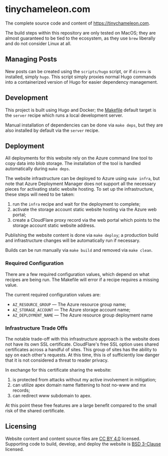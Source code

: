 # tinychameleon.com

The complete source code and content of https://tinychameleon.com.

The build steps within this repository are only tested on MacOS; they are
almost guaranteed to be tied to the ecosystem, as they use `brew` liberally
and do not consider Linux at all.

## Managing Posts

New posts can be created using the `scripts/hugo` script, or if `direnv` is
installed, simply `hugo`. This script simply proxies normal Hugo commands
into a containerized version of Hugo for easier dependency management.


## Development

This project is built using Hugo and Docker; the [Makefile](Makefile) default
target is the `server` recipe which runs a local development server.

Manual installation of dependencies can be done via `make deps`, but they are
also installed by default via the `server` recipe.


## Deployment

All deployments for this website rely on the Azure command line tool to copy
data into blob storage. The installation of the tool is handled automatically
during `make deps`.

The website infrastructure can be deployed to Azure using `make infra`, but
note that Azure Deployment Manager does not support all the necessary pieces
for activating static website hosting. To set up the infrastructure, these
steps will need to be taken:

1. run the `infra` recipe and wait for the deployment to complete;
2. activate the storage account static website hosting via the Azure web portal;
3. create a CloudFlare proxy record via the web portal which points to the
   storage account static website address.

Publishing the website content is done via `make deploy`; a production build
and infrastructure changes will be automatically run if necessary.

Builds can be run manually via `make build` and removed via `make clean`.


### Required Configuration

There are a few required configuration values, which depend on what recipes
are being run. The Makefile will error if a recipe requires a missing value.

The current required configuration values are:
- `AZ_RESOURCE_GROUP` &mdash; The Azure resource group name;
- `AZ_STORAGE_ACCOUNT` &mdash; The Azure storage account name;
- `AZ_DEPLOYMENT_NAME` &mdash; The Azure resource group deployment name


### Infrastructure Trade Offs

The notable trade-off with this infrastructure approach is the website does not
have its own SSL certificate. CloudFlare's free SSL option uses shared
certificates across a handful of sites. This group of sites has the ability to
spy on each other's requests. At this time, this is of sufficiently low danger
that it is not considered a threat to reader privacy.

In exchange for this certificate sharing the website:

1. is protected from attacks without my active involvement in mitigation;
2. can utilize apex domain name flattening to host no-www and mx records;
3. can redirect www subdomain to apex.

At this point these free features are a large benefit compared to the small
risk of the shared certificate.


## Licensing

Website content and content source files are
[CC BY 4.0](https://creativecommons.org/licenses/by/4.0/) licensed.
Supporting code to build, develop, and deploy the website is
[BSD 3-Clause](./LICENSE) licensed.
